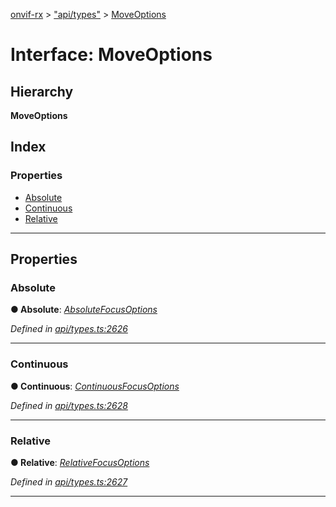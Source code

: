 [onvif-rx](../README.md) > ["api/types"](../modules/_api_types_.md) > [MoveOptions](../interfaces/_api_types_.moveoptions.md)

# Interface: MoveOptions

## Hierarchy

**MoveOptions**

## Index

### Properties

* [Absolute](_api_types_.moveoptions.md#absolute)
* [Continuous](_api_types_.moveoptions.md#continuous)
* [Relative](_api_types_.moveoptions.md#relative)

---

## Properties

<a id="absolute"></a>

###  Absolute

**● Absolute**: *[AbsoluteFocusOptions](_api_types_.absolutefocusoptions.md)*

*Defined in [api/types.ts:2626](https://github.com/patrickmichalina/onvif-rx/blob/1596479/src/api/types.ts#L2626)*

___
<a id="continuous"></a>

###  Continuous

**● Continuous**: *[ContinuousFocusOptions](_api_types_.continuousfocusoptions.md)*

*Defined in [api/types.ts:2628](https://github.com/patrickmichalina/onvif-rx/blob/1596479/src/api/types.ts#L2628)*

___
<a id="relative"></a>

###  Relative

**● Relative**: *[RelativeFocusOptions](_api_types_.relativefocusoptions.md)*

*Defined in [api/types.ts:2627](https://github.com/patrickmichalina/onvif-rx/blob/1596479/src/api/types.ts#L2627)*

___

